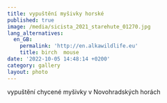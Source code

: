 ```yaml
---
title: vypuštění myšivky horské
published: true
image: /media/sicista_2021_starehute_01270.jpg
lang_alternatives:
  en_GB:
    permalink: 'http://en.alkawildlife.eu'
    title: birch  mouse
date: '2022-10-05 14:48:14 +0200'
category: gallery
layout: photo
---
```

vypuštění chycené myšivky v Novohradských horách
